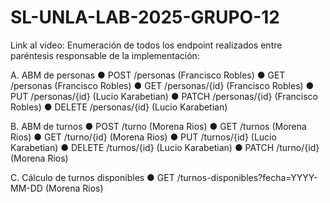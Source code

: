 # SL-UNLA-LAB-2025-GRUPO-12

Link al video: 
Enumeración de todos los endpoint realizados entre paréntesis responsable de la implementación: 

A. ABM de personas
● POST /personas (Francisco Robles)
● GET /personas (Francisco Robles)
● GET /personas/{id} (Francisco Robles)
● PUT /personas/{id} (Lucio Karabetian)
● PATCH /personas/{id} (Francisco Robles)
● DELETE /personas/{id} (Lucio Karabetian)


B. ABM de turnos
● POST /turno (Morena Rios)
● GET /turnos (Morena Rios)
● GET /turno/{id} (Morena Rios)
● PUT /turnos/{id} (Lucio Karabetian)
● DELETE /turnos/{id} (Lucio Karabetian)
● PATCH /turno/{id} (Morena Rios)

C. Cálculo de turnos disponibles
● GET /turnos-disponibles?fecha=YYYY-MM-DD (Morena Rios)
